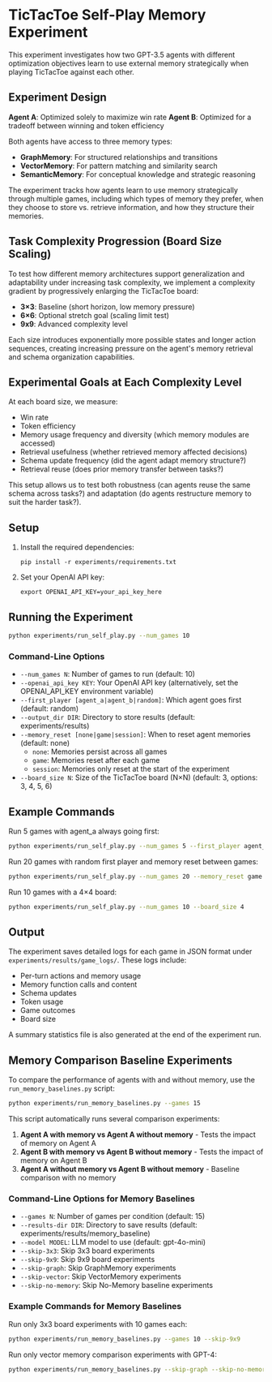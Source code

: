 # TicTacToe Self-Play Memory Experiment

This experiment investigates how two GPT-3.5 agents with different optimization objectives learn to use external memory strategically when playing TicTacToe against each other.

## Experiment Design

**Agent A**: Optimized solely to maximize win rate
**Agent B**: Optimized for a tradeoff between winning and token efficiency

Both agents have access to three memory types:
- **GraphMemory**: For structured relationships and transitions
- **VectorMemory**: For pattern matching and similarity search
- **SemanticMemory**: For conceptual knowledge and strategic reasoning

The experiment tracks how agents learn to use memory strategically through multiple games, including which types of memory they prefer, when they choose to store vs. retrieve information, and how they structure their memories.

## Task Complexity Progression (Board Size Scaling)

To test how different memory architectures support generalization and adaptability under increasing task complexity, we implement a complexity gradient by progressively enlarging the TicTacToe board:

- **3×3**: Baseline (short horizon, low memory pressure)
- **6×6**: Optional stretch goal (scaling limit test)
- **9x9**: Advanced complexity level

Each size introduces exponentially more possible states and longer action sequences, creating increasing pressure on the agent's memory retrieval and schema organization capabilities.

## Experimental Goals at Each Complexity Level

At each board size, we measure:

- Win rate
- Token efficiency
- Memory usage frequency and diversity (which memory modules are accessed)
- Retrieval usefulness (whether retrieved memory affected decisions)
- Schema update frequency (did the agent adapt memory structure?)
- Retrieval reuse (does prior memory transfer between tasks?)

This setup allows us to test both robustness (can agents reuse the same schema across tasks?) and adaptation (do agents restructure memory to suit the harder task?).

## Setup

1. Install the required dependencies:
   ```
   pip install -r experiments/requirements.txt
   ```

2. Set your OpenAI API key:
   ```
   export OPENAI_API_KEY=your_api_key_here
   ```

## Running the Experiment

```bash
python experiments/run_self_play.py --num_games 10
```

### Command-Line Options

- `--num_games N`: Number of games to run (default: 10)
- `--openai_api_key KEY`: Your OpenAI API key (alternatively, set the OPENAI_API_KEY environment variable)
- `--first_player [agent_a|agent_b|random]`: Which agent goes first (default: random)
- `--output_dir DIR`: Directory to store results (default: experiments/results)
- `--memory_reset [none|game|session]`: When to reset agent memories (default: none)
  - `none`: Memories persist across all games
  - `game`: Memories reset after each game
  - `session`: Memories only reset at the start of the experiment
- `--board_size N`: Size of the TicTacToe board (N×N) (default: 3, options: 3, 4, 5, 6)

## Example Commands

Run 5 games with agent_a always going first:
```bash
python experiments/run_self_play.py --num_games 5 --first_player agent_a
```

Run 20 games with random first player and memory reset between games:
```bash
python experiments/run_self_play.py --num_games 20 --memory_reset game
```

Run 10 games with a 4×4 board:
```bash
python experiments/run_self_play.py --num_games 10 --board_size 4
```

## Output

The experiment saves detailed logs for each game in JSON format under `experiments/results/game_logs/`. These logs include:
- Per-turn actions and memory usage
- Memory function calls and content
- Schema updates
- Token usage
- Game outcomes
- Board size

A summary statistics file is also generated at the end of the experiment run. 

## Memory Comparison Baseline Experiments

To compare the performance of agents with and without memory, use the `run_memory_baselines.py` script:

```bash
python experiments/run_memory_baselines.py --games 15
```

This script automatically runs several comparison experiments:
1. **Agent A with memory vs Agent A without memory** - Tests the impact of memory on Agent A
2. **Agent B with memory vs Agent B without memory** - Tests the impact of memory on Agent B
3. **Agent A without memory vs Agent B without memory** - Baseline comparison with no memory

### Command-Line Options for Memory Baselines

- `--games N`: Number of games per condition (default: 15)
- `--results-dir DIR`: Directory to save results (default: experiments/results/memory_baseline)
- `--model MODEL`: LLM model to use (default: gpt-4o-mini)
- `--skip-3x3`: Skip 3x3 board experiments
- `--skip-9x9`: Skip 9x9 board experiments
- `--skip-graph`: Skip GraphMemory experiments
- `--skip-vector`: Skip VectorMemory experiments
- `--skip-no-memory`: Skip No-Memory baseline experiments

### Example Commands for Memory Baselines

Run only 3x3 board experiments with 10 games each:
```bash
python experiments/run_memory_baselines.py --games 10 --skip-9x9
```

Run only vector memory comparison experiments with GPT-4:
```bash
python experiments/run_memory_baselines.py --skip-graph --skip-no-memory --model gpt-4
``` 
